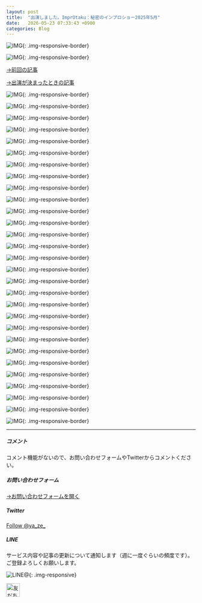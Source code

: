 ```yaml
---
layout: post
title:  "出演しました。ImprOtaku：秘密のインプロショー2025年5月"
date:   2026-05-23 07:33:43 +0900
categories: Blog
---
```



![IMG]({{site.baseurl}}/img/2025/20250523_01.jpg){: .img-responsive-border}

![IMG]({{site.baseurl}}/img/2025/20250523_02.jpg){: .img-responsive-border}


[→前回の記事](https://naoshigenakanoyaze.github.io/blog/2025/04/25/ImprOtaku/)

[→出演が決まったときの記事](https://naoshigenakanoyaze.github.io/blog/2025/05/08/ImprOtaku/)






![IMG]({{site.baseurl}}/img/2025/20250523_03.jpg){: .img-responsive-border}

![IMG]({{site.baseurl}}/img/2025/20250523_04.jpg){: .img-responsive-border}

![IMG]({{site.baseurl}}/img/2025/20250523_05.jpg){: .img-responsive-border}

![IMG]({{site.baseurl}}/img/2025/20250523_06.jpg){: .img-responsive-border}

![IMG]({{site.baseurl}}/img/2025/20250523_07.jpg){: .img-responsive-border}

![IMG]({{site.baseurl}}/img/2025/20250523_08.jpg){: .img-responsive-border}

![IMG]({{site.baseurl}}/img/2025/20250523_09.jpg){: .img-responsive-border}

![IMG]({{site.baseurl}}/img/2025/20250523_10.jpg){: .img-responsive-border}

![IMG]({{site.baseurl}}/img/2025/20250523_11.jpg){: .img-responsive-border}

![IMG]({{site.baseurl}}/img/2025/20250523_12.jpg){: .img-responsive-border}

![IMG]({{site.baseurl}}/img/2025/20250523_13.jpg){: .img-responsive-border}

![IMG]({{site.baseurl}}/img/2025/20250523_14.jpg){: .img-responsive-border}

![IMG]({{site.baseurl}}/img/2025/20250523_15.jpg){: .img-responsive-border}

![IMG]({{site.baseurl}}/img/2025/20250523_16.jpg){: .img-responsive-border}

![IMG]({{site.baseurl}}/img/2025/20250523_17.jpg){: .img-responsive-border}

![IMG]({{site.baseurl}}/img/2025/20250523_18.jpg){: .img-responsive-border}

![IMG]({{site.baseurl}}/img/2025/20250523_19.jpg){: .img-responsive-border}

![IMG]({{site.baseurl}}/img/2025/20250523_20.jpg){: .img-responsive-border}

![IMG]({{site.baseurl}}/img/2025/20250523_21.jpg){: .img-responsive-border}

![IMG]({{site.baseurl}}/img/2025/20250523_22.jpg){: .img-responsive-border}

![IMG]({{site.baseurl}}/img/2025/20250523_23.jpg){: .img-responsive-border}

![IMG]({{site.baseurl}}/img/2025/20250523_24.jpg){: .img-responsive-border}

![IMG]({{site.baseurl}}/img/2025/20250523_25.jpg){: .img-responsive-border}

![IMG]({{site.baseurl}}/img/2025/20250523_26.jpg){: .img-responsive-border}

![IMG]({{site.baseurl}}/img/2025/20250523_27.jpg){: .img-responsive-border}

![IMG]({{site.baseurl}}/img/2025/20250523_28.jpg){: .img-responsive-border}

![IMG]({{site.baseurl}}/img/2025/20250523_29.jpg){: .img-responsive-border}

![IMG]({{site.baseurl}}/img/2025/20250523_30.jpg){: .img-responsive-border}

![IMG]({{site.baseurl}}/img/2025/20250523_31.jpg){: .img-responsive-border}






---
##### コメント
コメント機能がないので、お問い合わせフォームやTwitterからコメントください。

##### お問い合わせフォーム
[→お問い合わせフォームを開く]({{site.baseurl}}/docs/contact/)

##### Twitter

<a href="https://twitter.com/ya_ze_?ref_src=twsrc%5Etfw" class="twitter-follow-button" data-show-count="false">Follow @ya_ze_</a><script async src="https://platform.twitter.com/widgets.js" charset="utf-8"></script>


##### LINE

サービス内容や記事の更新について通知します（週に一度ぐらいの頻度です）。
ご登録よろしくお願いします。

![LINE@]({{site.baseurl}}/img/lineat.png){: .img-responsive}

<a href="https://line.me/R/ti/p/%40tqt3140x"><img height="36" border="0" alt="友だち追加" src="https://scdn.line-apps.com/n/line_add_friends/btn/ja.png"></a>
